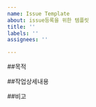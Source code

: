 ```yaml
---
name: Issue Template
about: issue등록을 위한 템플릿
title: ''
labels: ''
assignees: ''

---
```


##목적

##작업상세내용

##비고
